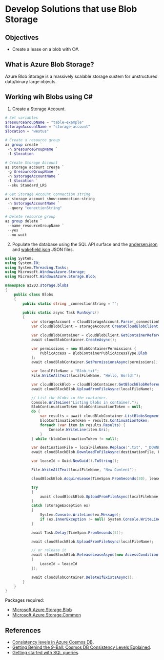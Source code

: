 # Develop Solutions that use Blob Storage

## Objectives
* Create a lease on a blob with C#.

## What is Azure Blob Storage?
Azure Blob Storage is a massively scalable storage sustem for unstructured data/binary large objects.

## Working wih Blobs using C#
1. Create a Storage Account.
```powershell
# Set variables
$resourceGroupName = "table-example"
$storageAccountName = "storage-account"
$location = "westus"

# Create a resource group
az group create `
 -n $resourceGroupName `
 -l $location

# Create Storage Account
az storage account create `
 -g $resourceGroupName `
 -n $storageAccountName `
 -l $location `
 --sku Standard_LRS

# Get Storage Account connection string
az storage account show-connection-string
 -n $storageAccountName `
 --query "conectionString"

# Delete resource group
az group delete `
 --name resourceGroupName `
 --yes `
 --no-wait
```
2. Populate the database using the SQL API surface and the [andersen.json](andersen.json) and [wakefield.json](wakefield.json) JSON files.
```csharp
using System;
using System.IO;
using System.Threading.Tasks;
using Microsoft.WindowsAzure.Storage;
using Microsoft.WindowsAzure.Storage.Blob;

namespace az203.storage.blobs
{
    public class Blobs
    {
        public static string _connectionString = "";
        
        public static async Task RunAsync()
        {
            var storageAccount = CloudStorageAccount.Parse(_connectionString);
            var cloudBlobClient = storageAccount.CreateCloudBlobClient();

            var cloudBlobContainer = cloudBlobClient.GetContainerReference("mycontainer");
            await cloudBlobContainer.CreateAsync();

            var permissions = new BlobContainerPermissions {
                PublicAccess = BlobContainerPublicAccessType.Blob
            };
            await cloudBlobContainer.SetPermissionsAsync(permissions);

            var localFileName = "Blob.txt";
            File.WriteAllText(localFileName, "Hello, World!");

            var cloudBlockBlob = cloudBlobContainer.GetBlockBlobReference(localFileName);
            await cloudBlockBlob.UploadFromFileAsync(localFileName);

            // List the blobs in the container.
            Console.WriteLine("Listing blobs in container.");
            BlobContinuationToken blobContinuationToken = null;
            do {
                var results = await cloudBlobContainer.ListBlobsSegmentedAsync(null, blobContinuationToken);
                blobContinuationToken = results.ContinuationToken;
                foreach (var item in results.Results) {
                    Console.WriteLine(item.Uri);
                }
            } while (blobContinuationToken != null); 

            var destinationFile = localFileName.Replace(".txt", "_DOWNLOADED.txt");
            await cloudBlockBlob.DownloadToFileAsync(destinationFile, FileMode.Create);

            var leaseId = Guid.NewGuid().ToString();

            File.WriteAllText(localFileName, "New Content");

            cloudBlockBlob.AcquireLease(TimeSpan.FromSeconds(30), leaseId);

            try
            {
                await cloudBlockBlob.UploadFromFileAsync(localFileName);
            }
            catch (StorageException ex)
            {
                System.Console.WriteLine(ex.Message);
                if (ex.InnerException != null) System.Console.WriteLine(ex.InnerException.Message);
            }

            await Task.Delay(TimeSpan.FromSeconds(5));

            await cloudBlockBlob.UploadFromFileAsync(localFileName);

            // or release it
            await cloudBlockBlob.ReleaseLeaseAsync(new AccessCondition()
            {
                LeaseId = leaseId
            });

            await cloudBlobContainer.DeleteIfExistsAsync();
        }
    }
}
```

Packages required:
* [Microsoft.Azure.Storage.Blob](https://www.nuget.org/packages/Microsoft.Azure.Storage.Blob/)
* [Microsoft.Azure.Storage.Common](https://www.nuget.org/packages/Microsoft.Azure.Storage.Common/)

## References
* [Consistency levels in Azure Cosmos DB](https://docs.microsoft.com/en-us/azure/cosmos-db/consistency-levels).
* [Getting Behind the 9-Ball: Cosmos DB Consistency Levels Explained](https://blog.jeremylikness.com/blog/2018-03-23_getting-behind-the-9ball-cosmosdb-consistency-levels/).
* [Getting started with SQL queries](https://docs.microsoft.com/en-us/azure/cosmos-db/sql-query-getting-started).
